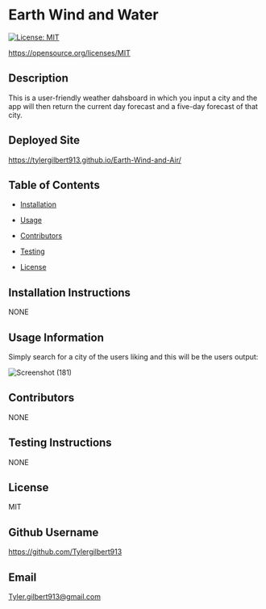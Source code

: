 
    
# Earth Wind and Water
    
[![License: MIT](https://img.shields.io/badge/License-MIT-yellow.svg)](https://opensource.org/licenses/MIT)

https://opensource.org/licenses/MIT
    
## Description 
    
This is a user-friendly weather dahsboard in which you input a city and the app will then return the current day forecast and a five-day forecast of that city.

## Deployed Site

https://tylergilbert913.github.io/Earth-Wind-and-Air/
    
## Table of Contents
    
* [Installation](#installation)
    
* [Usage](#usage)
    
* [Contributors](#contributing)
    
* [Testing](#test)
    
* [License](#license)
    
## Installation Instructions
    
NONE
    
## Usage Information 
    
Simply search for a city of the users liking and this will be the users output:

![Screenshot (181)](https://user-images.githubusercontent.com/73138234/109918310-b2124080-7c84-11eb-97ec-2858e13d8a73.png)

    
## Contributors 
    
NONE
    
## Testing Instructions 
    
NONE
    
## License
    
MIT
    
## Github Username
    
https://github.com/Tylergilbert913
    
## Email
    
Tyler.gilbert913@gmail.com
    